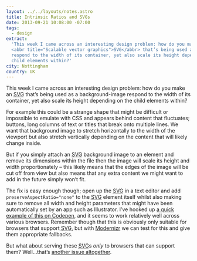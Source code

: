 ```yaml
---
layout: ../../layouts/notes.astro
title: Intrinsic Ratios and SVGs
date: 2013-09-21 10:08:00 -07:00
tags:
  - design
extract:
  'This week I came across an interesting design problem: how do you make an
  <abbr title="Scalable vector graphics">SVG</abbr> that’s being used as a background-image
  respond to the width of its container, yet also scale its height depending on the
  child elements within?'
city: Nottingham
country: UK
---
```


This week I came across an interesting design problem: how do you make an <abbr title="Scalable vector graphics">SVG</abbr> that’s being used as a background-image respond to the width of its container, yet also scale its height depending on the child elements within?

For example this could be a strange shape that might be difficult or impossible to emulate with CSS and appears behind content that fluctuates; buttons, long columns of text or titles that break onto multiple lines. We want that background image to stretch horizontally to the width of the viewport but also stretch vertically depending on the content that will likely change inside.

But if you simply attach an <abbr title="Scalable vector graphics">SVG</abbr> background image to an element and remove its dimensions within the file then the image will scale its height and width proportionately – this likely means that the edges of the image will be cut off from view but also means that any extra content we might want to add in the future simply won’t fit.

The fix is easy enough though; open up the <abbr title="Scalable vector graphics">SVG</abbr> in a text editor and add <code>preserveAspectRatio="none"</code> to the <abbr title="Scalable vector graphics">SVG</abbr> element itself whilst also making sure to remove all width and height parameters that might have been automatically set by an app such as Illustrator. I’ve hooked up <a href="http://cdpn.io/JdnCA">a quick example of this on Codepen</a>, and it seems to work relatively well across various browsers. Remember though that this is obviously only suitable for browsers that support <abbr title="Scalable vector graphics">SVG</abbr>, but with [Modernizr](http://modernizr.com/) we can test for this and give them appropriate fallbacks.

But what about serving these <abbr title="Scalable vector graphics">SVG</abbr>s _only_ to browsers that can support them? Well&hellip;that’s [another issue altogether](http://daverupert.com/2013/06/ughck-images/).
